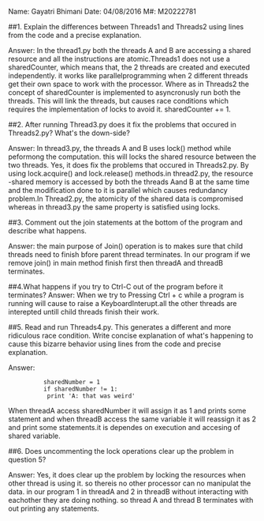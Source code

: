 Name: Gayatri Bhimani
Date: 04/08/2016
M#: M20222781

##1. Explain the differences between Threads1 and Threads2 using lines from the code and a precise explanation.

Answer: In the thread1.py both the threads A and B are accessing a shared resource and all the instructions are atomic.Threads1 does not use a sharedCounter, which means that, the 2 threads are created and executed independently. it works like parallelprogramming when 2 different threads get their own space to work with the processor. Where as in Threads2 the concept of sharedCounter
is implemented to asyncronusly run both the threads. This will link the threads, but causes race conditions which requires the 
implementation of locks to avoid it. 
                                      sharedCounter += 1.


##2. After running Thread3.py does it fix the problems that occured in Threads2.py? What's the down-side?

Answer: In thread3.py, the threads A and B uses lock() method while peformong the computation. this will locks the shared resource between the two threads.  Yes, it does fix the problems that occured in Threads2.py. By using lock.acquire() and lock.release() 
methods.in thread2.py, the resource -shared memory is accessed by both the threads Aand B at the same time and the modification done to it is parallel which causes redundancy problem.In Thread2.py, the atomicity of the shared data is compromised whereas in thread3.py the same property is satisfied using locks.

##3. Comment out the join statements at the bottom of the program and describe what happens.

Answer: the main purpose of Join() operation is to makes sure that child threads need to finish bfore parent thread terminates.
In our program if  we remove join() in main method finish first then threadA and threadB terminates.

##4.What happens if you try to Ctrl-C out of the program before it terminates?
Answer: When we try to Pressing Ctrl + c while a program is running will cause to raise a KeyboardInterupt.all the other threads are 
interepted untill child threads finish their work.

##5. Read and run Threads4.py. This generates a different and more ridiculous race condition. Write concise explanation of what's happening to cause this bizarre behavior using lines from the code and precise explanation.

Answer: 

              sharedNumber = 1                          
              if sharedNumber != 1:                     
               print 'A: that was weird' 

When threadA access sharedNumber it will assign it as 1 and prints some statement and when threadB access the same variable it will 
reassign it as 2 and print some statements.it is dependes on execution and accesing of shared variable.

##6. Does uncommenting the lock operations clear up the problem in question 5?

Answer: Yes, it does clear up the problem by locking the resources when other thread is using it. so thereis no other processor can no manipulat the 
data. in our program 1 in threadA and 2 in threadB without interacting with eachother they are doing nothing. so thread A and thread B terminates with out printing any statements.

